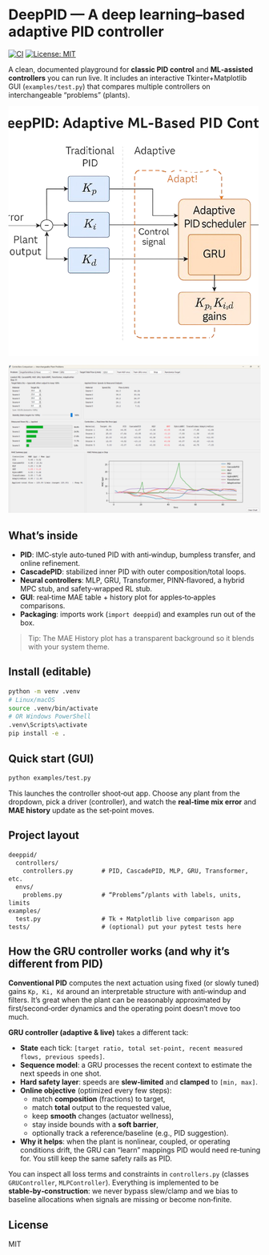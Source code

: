 # DeepPID — A deep learning–based adaptive PID controller

[![CI](https://github.com/Pieter-Cawood/DeepPID/actions/workflows/ci.yml/badge.svg)](https://github.com/Pieter-Cawood/DeepPID/actions/workflows/ci.yml)
[![License: MIT](https://img.shields.io/badge/License-MIT-yellow.svg)](./LICENSE)
<!-- Replace OWNER/REPO below after pushing this repo to GitHub -->


A clean, documented playground for **classic PID control** and **ML‑assisted controllers** you can
run live. It includes an interactive Tkinter+Matplotlib GUI (`examples/test.py`) that compares
multiple controllers on interchangeable “problems” (plants).

![DeepPID](docs/deeppid.png)

![DeepPID](docs/gui.png)


## What’s inside

- **PID**: IMC‑style auto‑tuned PID with anti‑windup, bumpless transfer, and online refinement.
- **CascadePID**: stabilized inner PID with outer composition/total loops.
- **Neural controllers**: MLP, GRU, Transformer, PINN‑flavored, a hybrid MPC stub, and safety‑wrapped RL stub.
- **GUI**: real‑time MAE table + history plot for apples‑to‑apples comparisons.
- **Packaging**: imports work (`import deeppid`) and examples run out of the box.

> Tip: The MAE History plot has a transparent background so it blends with your system theme.

## Install (editable)

```bash
python -m venv .venv
# Linux/macOS
source .venv/bin/activate
# OR Windows PowerShell
.venv\Scripts\activate
pip install -e .
```


## Quick start (GUI)

```bash
python examples/test.py
```

This launches the controller shoot‑out app. Choose any plant from the dropdown, pick a driver
(controller), and watch the **real‑time mix error** and **MAE history** update as the set‑point moves.

## Project layout

```text
deeppid/
  controllers/
    controllers.py        # PID, CascadePID, MLP, GRU, Transformer, etc.
  envs/
    problems.py           # “Problems”/plants with labels, units, limits
examples/
  test.py                 # Tk + Matplotlib live comparison app
tests/                    # (optional) put your pytest tests here
```

## How the GRU controller works (and why it’s different from PID)

**Conventional PID** computes the next actuation using fixed (or slowly tuned) gains `Kp, Ki, Kd`
around an interpretable structure with anti‑windup and filters. It’s great when the plant can be
reasonably approximated by first/second‑order dynamics and the operating point doesn’t move too much.

**GRU controller (adaptive & live)** takes a different tack:

- **State** each tick: `[target ratio, total set‑point, recent measured flows, previous speeds]`.
- **Sequence model**: a GRU processes the recent context to estimate the next speeds in one shot.
- **Hard safety layer**: speeds are **slew‑limited** and **clamped** to `[min, max]`.
- **Online objective** (optimized every few steps):
  - match **composition** (fractions) to target,
  - match **total** output to the requested value,
  - keep **smooth** changes (actuator wellness),
  - stay inside bounds with a **soft barrier**,
  - optionally track a reference/baseline (e.g., PID suggestion).
- **Why it helps**: when the plant is nonlinear, coupled, or operating conditions drift, the GRU
  can “learn” mappings PID would need re‑tuning for. You still keep the same safety rails as PID.

You can inspect all loss terms and constraints in `controllers.py` (classes `GRUController`, `MLPController`).
Everything is implemented to be **stable‑by‑construction**: we never bypass slew/clamp and we bias to
baseline allocations when signals are missing or become non‑finite.

## License

MIT
